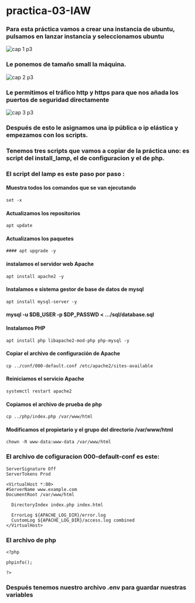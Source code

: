 # practica-03-IAW
### Para esta práctica vamos a crear una instancia de ubuntu, pulsamos en lanzar instancia y seleccionamos ubuntu 
![cap 1 p3](https://github.com/JoseFco04/practica-03-IAW/assets/145347148/37b6124d-4994-4a13-b8d9-1ba57372f835)

### Le ponemos de tamaño small la máquina.
![cap 2 p3](https://github.com/JoseFco04/practica-03-IAW/assets/145347148/41e28934-8db1-495c-b49a-b377cfeec1bc)

### Le permitimos el tráfico http y https para que nos añada los puertos de seguridad directamente 
![cap 3 p3](https://github.com/JoseFco04/practica-03-IAW/assets/145347148/17ae3a20-aa69-4628-b792-f101c0fc4a08)

### Después de esto le asignamos una ip pública o ip elástica y empezamos con los scripts.

### Tenemos tres scripts que vamos a copiar de la práctica uno: es script del install_lamp, el de configuracion y el de php.

### El script del lamp es este paso por paso :

#### Muestra todos los comandos que se van ejecutando
~~~
set -x
~~~
#### Actualizamos los repositorios
~~~
apt update
~~~
#### Actualizamos los paquetes
~~~
#### apt upgrade -y
~~~
#### instalamos el servidor web Apache
~~~
apt install apache2 -y
~~~
#### Instalamos e sistema gestor de base de datos de mysql
~~~
apt install mysql-server -y
~~~
#### mysql -u $DB_USER -p $DP_PASSWD < .../sql/database.sql

#### Instalamos  PHP
~~~
apt install php libapache2-mod-php php-mysql -y
~~~
#### Copiar el archivo de configuración de Apache 
~~~
cp ../conf/000-default.conf /etc/apache2/sites-available
~~~
#### Reiniciamos el servicio Apache
~~~
systemctl restart apache2
~~~
#### Copiamos el archivo de prueba de php
~~~
cp ../php/index.php /var/www/html
~~~
#### Modificamos el propietario y el grupo del directorio /var/www/html
~~~
chown -R www-data:www-data /var/www/html
~~~
### El archivo de cofiguracion 000-default-conf es este:
~~~
ServerSignature Off
ServerTokens Prod

<VirtualHost *:80>
#ServerName www.example.com
DocumentRoot /var/www/html

  DirectoryIndex index.php index.html

  ErrorLog ${APACHE_LOG_DIR}/error.log
  CustomLog ${APACHE_LOG_DIR}/access.log combined
</VirtualHost>
~~~
### El archivo de php
~~~
<?php

phpinfo();

?>
~~~
### Después tenemos nuestro archivo .env para guardar nuestras variables
